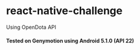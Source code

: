 # react-native-challenge
Using OpenDota API

#### Tested on Genymotion using Android 5.1.0 (API 22)
